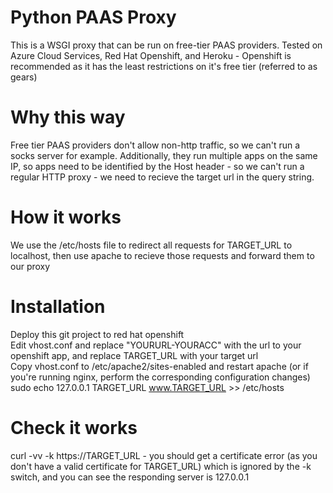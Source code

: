 # Python PAAS Proxy

This is a WSGI proxy that can be run on free-tier PAAS providers. Tested on Azure Cloud Services, Red Hat Openshift, and Heroku - Openshift is recommended as it has the least restrictions on it's free tier (referred to as gears)  

# Why this way

Free tier PAAS providers don't allow non-http traffic, so we can't run a socks server for example. Additionally, they run multiple apps on the same IP, so apps need to be identified by the Host header - so we can't run a regular HTTP proxy - we need to recieve the target url in the query string.  

# How it works
We use the /etc/hosts file to redirect all requests for TARGET_URL to localhost, then use apache to recieve those requests and forward them to our proxy  

# Installation

Deploy this git project to red hat openshift  
Edit vhost.conf and replace "YOURURL-YOURACC" with the url to your openshift app, and replace TARGET_URL with your target url  
Copy vhost.conf to /etc/apache2/sites-enabled and restart apache (or if you're running nginx, perform the corresponding configuration changes)  
sudo echo 127.0.0.1 TARGET_URL www.TARGET_URL >> /etc/hosts  

# Check it works

curl -vv -k https://TARGET_URL - you should get a certificate error (as you don't have a valid certificate for TARGET_URL) which is ignored by the -k switch, and you can see the responding server is 127.0.0.1